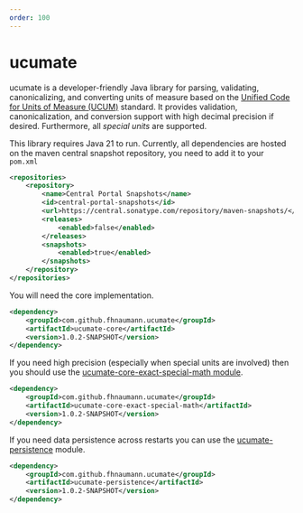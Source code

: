 ```yaml
---
order: 100
---
```

# ucumate

ucumate is a developer-friendly Java library for parsing, validating, canonicalizing, and converting units of measure 
based on the [Unified Code for Units of Measure (UCUM)](https://ucum.org/) standard. It provides validation, canonicalization, and
conversion support with high decimal precision if desired. Furthermore, all *special units* are supported. 

This library requires Java 21 to run.
Currently, all dependencies are hosted on the maven central snapshot repository, you need to add it to your `pom.xml`

```xml
<repositories>
    <repository>
        <name>Central Portal Snapshots</name>
        <id>central-portal-snapshots</id>
        <url>https://central.sonatype.com/repository/maven-snapshots/</url>
        <releases>
            <enabled>false</enabled>
        </releases>
        <snapshots>
            <enabled>true</enabled>
        </snapshots>
    </repository>
</repositories>
```

You will need the core implementation.

```xml
<dependency>
    <groupId>com.github.fhnaumann.ucumate</groupId>
    <artifactId>ucumate-core</artifactId>
    <version>1.0.2-SNAPSHOT</version>
</dependency>
```

If you need high precision (especially when special units are involved) then you should use the [ucumate-core-exact-special-math module](exact_math.md).

```xml
<dependency>
    <groupId>com.github.fhnaumann.ucumate</groupId>
    <artifactId>ucumate-core-exact-special-math</artifactId>
    <version>1.0.2-SNAPSHOT</version>
</dependency>
```

If you need data persistence across restarts you can use the [ucumate-persistence](persistence.md) module.

```xml
<dependency>
    <groupId>com.github.fhnaumann.ucumate</groupId>
    <artifactId>ucumate-persistence</artifactId>
    <version>1.0.2-SNAPSHOT</version>
</dependency>
```
